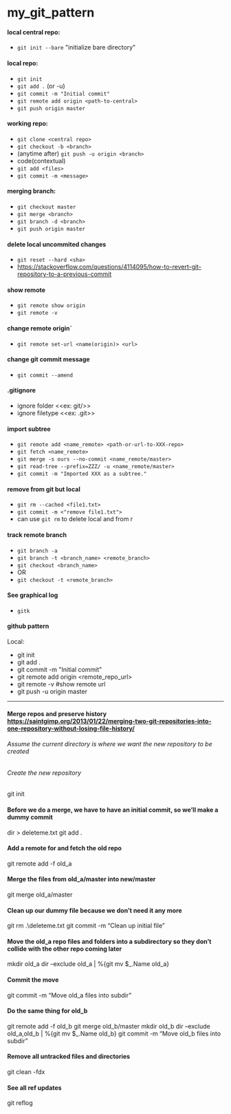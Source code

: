 # my_git_pattern

#### local central repo:
 * `git init --bare` "initialize bare directory"

#### local repo:
 * `git init`
 * `git add .` (or -u)
 * `git commit -m "Initial commit"`
 * `git remote add origin <path-to-central>`
 * `git push origin master`

#### working repo:
 * `git clone <central repo>`
 * `git checkout -b <branch>`
 * (anytime after) `git push -u origin <branch>`
 * code(contextual)
 * `git add <files>`
 * `git commit -m <message>`

#### merging branch:
 * `git checkout master`
 * `git merge <branch>`
 * `git branch -d <branch>`
 * `git push origin master`

#### delete local uncommited changes
 * `git reset --hard <sha>`
 * <https://stackoverflow.com/questions/4114095/how-to-revert-git-repository-to-a-previous-commit>

#### show remote
 * `git remote show origin`
 * `git remote -v`

#### change remote origin`
 * `git remote set-url <name(origin)> <url>`

#### change git commit message
 * `git commit --amend`

#### .gitignore
 * ignore folder <<ex: git/>>
 * ignore filetype <<ex: .git>>

#### import subtree
 * `git remote add <name_remote> <path-or-url-to-XXX-repo>`
 * `git fetch <name_remote>`
 * `git merge -s ours --no-commit <name_remote/master>`
 * `git read-tree --prefix=ZZZ/ -u <name_remote/master>`
 * `git commit -m "Imported XXX as a subtree."`

#### remove from git but local
 * `git rm --cached <file1.txt>`
 * `git commit -m <"remove file1.txt">`
 * can use `git rm` to delete local and from r

#### track remote branch
 * `git branch -a`
 * `git branch -t <branch_name> <remote_branch>`
 * `git checkout <branch_name>`
 * OR
 * `git checkout -t <remote_branch>`

#### See graphical log
 * `gitk`

#### github pattern
Local:
 * git init
 * git add .
 * git commit -m "Initial commit"
 * git remote add origin <remote_repo_url>
 * git remote -v #show remote url
 * git push -u origin master

***

#### Merge repos and preserve history <https://saintgimp.org/2013/01/22/merging-two-git-repositories-into-one-repository-without-losing-file-history/>
###### Assume the current directory is where we want the new repository to be created
###### Create the new repository
git init

#### Before we do a merge, we have to have an initial commit, so we’ll make a dummy commit
dir > deleteme.txt
git add .

#### Add a remote for and fetch the old repo
git remote add -f old_a <OldA repo URL>

#### Merge the files from old_a/master into new/master
git merge old_a/master

#### Clean up our dummy file because we don’t need it any more
git rm .\deleteme.txt
git commit -m “Clean up initial file”

#### Move the old_a repo files and folders into a subdirectory so they don’t collide with the other repo coming later
mkdir old_a
dir –exclude old_a | %{git mv $_.Name old_a}

#### Commit the move
git commit -m “Move old_a files into subdir”

#### Do the same thing for old_b
git remote add -f old_b <OldB repo URL>
git merge old_b/master
mkdir old_b
dir –exclude old_a,old_b | %{git mv $_.Name old_b}
git commit -m “Move old_b files into subdir”


#### Remove all untracked files and directories
git clean -fdx

#### See all ref updates
git reflog
